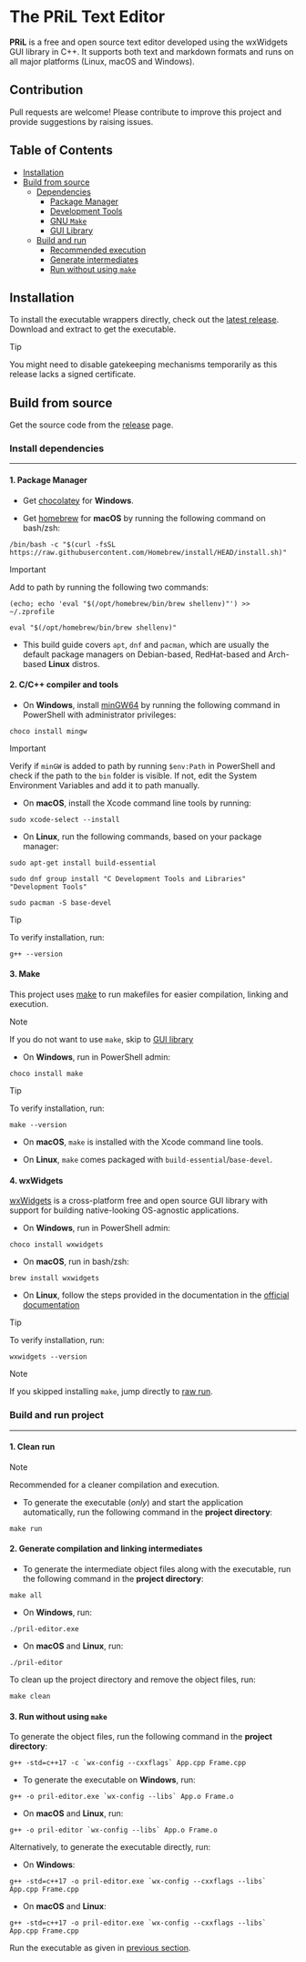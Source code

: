 # The PRiL Text Editor

**PRiL** is a free and open source text editor developed using the wxWidgets GUI library in C++. It supports both text and markdown formats and runs on all major platforms (Linux, macOS and Windows).

## Contribution
Pull requests are welcome! Please contribute to improve this project and provide suggestions by raising issues.

## Table of Contents
* [Installation](#installation)
* [Build from source](#build-from-source)
    - [Dependencies](#install-dependencies)
        - [Package Manager](#1-package-manager)
        - [Development Tools](#2-cc-compiler-and-tools)
        - [GNU `Make`](#3-make)
        - [GUI Library](#4-wxwidgets)
    - [Build and run](#build-and-run-project)
        - [Recommended execution](#1-clean-run)
        - [Generate intermediates](#2-generate-compilation-and-linking-intermediates)
        - [Run without using `make`](#3-run-without-using-make)

## Installation

To install the executable wrappers directly, check out the [latest release](https://github.com/AnishBramha/pril/releases/tag/v1.0.0). Download and extract to get the executable.

> [!TIP]
> You might need to disable gatekeeping mechanisms temporarily as this release lacks a signed certificate.

## Build from source

Get the source code from the [release](https://github.com/AnishBramha/pril/releases/tag/v1.0.0) page.

### Install dependencies
---

#### 1. Package Manager
* Get [chocolatey](https://chocolatey.org/) for **Windows**.

* Get [homebrew](https://brew.sh/) for **macOS** by running the following command on bash/zsh:
```
/bin/bash -c "$(curl -fsSL https://raw.githubusercontent.com/Homebrew/install/HEAD/install.sh)"
```

> [!IMPORTANT]
> Add to path by running the following two commands:
```
(echo; echo 'eval "$(/opt/homebrew/bin/brew shellenv)"') >> ~/.zprofile

eval "$(/opt/homebrew/bin/brew shellenv)"
```

* This build guide covers `apt`, `dnf` and `pacman`, which are usually the default package managers on Debian-based, RedHat-based and Arch-based **Linux** distros.

#### 2. C/C++ compiler and tools

* On **Windows**, install [minGW64](https://www.mingw-w64.org/) by running the following command in PowerShell with administrator privileges:
```
choco install mingw
```
> [!IMPORTANT]
> Verify if `minGW` is added to path by running `$env:Path` in PowerShell and check if the path to the `bin` folder is visible. If not, edit the System Environment Variables and add it to path manually.

* On **macOS**, install the Xcode command line tools by running:
```
sudo xcode-select --install
```

* On **Linux**, run the following commands, based on your package manager:
```
sudo apt-get install build-essential

sudo dnf group install "C Development Tools and Libraries" "Development Tools"

sudo pacman -S base-devel
```

> [!TIP]
> To verify installation, run:
```
g++ --version
```

#### 3. Make

This project uses [make](https://www.gnu.org/software/make/) to run makefiles for easier compilation, linking and execution.

> [!NOTE]
> If you do not want to use `make`, skip to [GUI library](#4-wxwidgets)

* On **Windows**, run in PowerShell admin:
```
choco install make
```

> [!TIP]
> To verify installation, run:
```
make --version
```

* On **macOS**, `make` is installed with the Xcode command line tools.

* On **Linux**, `make` comes packaged with `build-essential`/`base-devel`.

#### 4. wxWidgets

[wxWidgets](https://wxwidgets.org/) is a cross-platform free and open source GUI library with support for building native-looking OS-agnostic applications.

* On **Windows**, run in PowerShell admin:
```
choco install wxwidgets
```

* On **macOS**, run in bash/zsh:
```
brew install wxwidgets
```

* On **Linux**, follow the steps provided in the documentation in the [official documentation](https://wiki.wxwidgets.org/Compiling_and_getting_started)

> [!TIP]
> To verify installation, run:
```
wxwidgets --version
```

> [!NOTE]
> If you skipped installing `make`, jump directly to [raw run](#3-run-without-using-make).


### Build and run project
---

#### 1. Clean run

> [!NOTE]
> Recommended for a cleaner compilation and execution.

* To generate the executable (_only_) and start the application automatically, run the following command in the **project directory**:
```
make run
```

#### 2. Generate compilation and linking intermediates


* To generate the intermediate object files along with the executable, run the following command in the **project directory**:
```
make all
```

* On **Windows**, run:
```
./pril-editor.exe
```

* On **macOS** and **Linux**, run:
```
./pril-editor
```

To clean up the project directory and remove the object files, run:
```
make clean
```


#### 3. Run without using `make`

To generate the object files, run the following command in the **project directory**:
```
g++ -std=c++17 -c `wx-config --cxxflags` App.cpp Frame.cpp
```

* To generate the executable on **Windows**, run:
```
g++ -o pril-editor.exe `wx-config --libs` App.o Frame.o
```

* On **macOS** and **Linux**, run:
```
g++ -o pril-editor `wx-config --libs` App.o Frame.o
```

Alternatively, to generate the executable directly, run:
* On **Windows**:
```
g++ -std=c++17 -o pril-editor.exe `wx-config --cxxflags --libs` App.cpp Frame.cpp
```

* On **macOS** and **Linux**:
```
g++ -std=c++17 -o pril-editor.exe `wx-config --cxxflags --libs` App.cpp Frame.cpp
```

Run the executable as given in [previous section](#2-generate-compilation-and-linking-intermediates).
